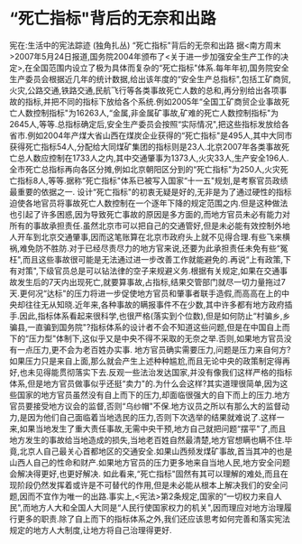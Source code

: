 # “死亡指标"背后的无奈和出路

宪在:生活中的宪法踪迹 (独角扎丛)
“死亡指标"背后的无奈和出路
据<南方周末>2007年5月24日报道,国务院2004年颁布了<关于进一步加强安全生产工作的决定>,在全国范围内设立了极为具体而复杂的“死亡指标"体系.每年年初,国务院安全生产委员会根据近几年的统计数据,给出该年度的“安全生产总指标",包括工矿商贸,火灾,公路交通,铁路交通,民航飞行等各类事故死亡人数的总和,再分别给出各项事故的指标,并把不同的指标下放给各个系统.例如2005年“全国工矿商贸企业事故死亡人数控制指标"为16263人,“金属,非金属矿事故,矿难的死亡人数控制指标"为2645人,等等.总指标确定后,安全生产委员会按照“实际情况",把这些指标发放给各省市.例如2004年产煤大省山西在煤炭企业获得的“死亡指标"是495人,其中大同市获得死亡指标54人,分配给大同煤矿集团的指标则是23人.北京2007年各类事故死亡总人数应控制在1733人之内,其中交通肇事为1373人,火灾33人,生产安全196人.全市死亡总指标再向各区分摊,例如北京朝阳区分到的“死亡指标"为250人,火灾死亡指标8人,等等.据称“死亡指标"体系已被写入国家“十一五"规划,是考察官员政绩最重要的依据之一.
设计“死亡指标"的初衷无疑是好的,无非是为了通过硬性的指标迫使各地官员将事故死亡人数控制在一个逐年下降的规定范围之内.但是这种做法也引起了许多困惑,因为导致死亡事故的原因是多方面的,而地方官员未必有能力对所有的事故承担责任.虽然北京市可以把自己的交通管好,但是未必能有效控制外地人开车到北京交通肇事,因而这笔账算在北京市政府头上就不见得合理.有些飞来横祸,难免防不胜防.对于已经尽责尽力的地方官来说,还要为此承担责任未免有些“冤枉",而且这些事故很可能是无法通过进一步改善工作就能避免的.再说“上有政策,下有对策",下级官员总是可以钻法律的空子来规避义务.根据有关规定,如果在交通事故发生后的7天内出现死亡,就要算事故,占指标,结果交管部门就尽一切力量拖过7天.更何况“达标"的压力将进一步促使地方官员和肇事者联手造假,而高高在上的中央却往往无从知晓.近年来,各种事故的瞒报事件不在少数,其中许多都有地方政府插手.因此,指标体系看起来很科学,也很严格(落实到个位数),但是如何防止“村骗乡,乡骗县,一直骗到国务院"?指标体系的设计者不会不知道这些问题,但是在中国自上而下的“压力型"体制下,这似乎又是中央不得不采取的无奈之举.否则,如果地方官员没有一点压力,更不会为老百姓办实事.
地方官员确实需要压力,问题是压力来自何方?如果压力只是来自上面,那么就会产生上述种种尴尬,而且无论中央的政策制定得再好,也未见得能贯彻落实下去.反观一些法治发达国家,并没有像我们这样严格的指标体系,但是地方官员做事似乎还挺“卖力"的.为什么会这样?其实道理很简单,因为这些国家的地方官员虽然没有自上而下的压力,却面临很强大的自下而上的压力.地方官员要接受地方议会的监督,否则“乌纱帽"不保.地方议员之所以有那么大的监督动力,是因为他们自己面临着当地选民的压力,否则下次选举的结果就难说了.这样一来,如果当地发生了重大责任事故,无需中央干预,地方自己就把问题“摆平"了,而且地方发生的事故给当地造成的损失,当地老百姓自然最清楚,地方官想瞒也瞒不住.毕竟,北京人自己最关心首都地区的交通安全.如果山西频发煤矿事故,首当其冲的也是山西人自己的性命和财产.如果地方官员的压力更多地来自当地人民,地方安全问题会解决得更好,也更好解决.
如此看来,“死亡指标"固然有其可以理解的难处,而且在现阶段仍然发挥着或许是不可替代的作用,但是未必能从根本上解决我们的安全问题,因而不宜作为唯一的出路.事实上,<宪法>第2条规定,国家的“一切权力来自人民",而地方人大和全国人大同是“人民行使国家权力的机关",因而理应对地方治理履行更多的职责.除了自上而下的指标体系之外,我们还应该思考如何完善和落实宪法规定的地方人大制度,让地方将自己治理得更好.